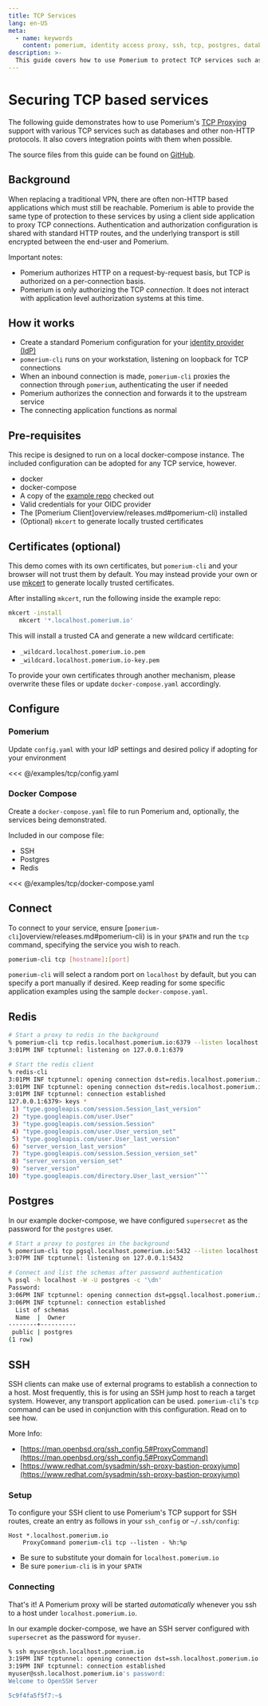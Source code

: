 ```yaml
---
title: TCP Services
lang: en-US
meta:
  - name: keywords
    content: pomerium, identity access proxy, ssh, tcp, postgres, database, redis, mysql
description: >-
  This guide covers how to use Pomerium to protect TCP services such as SSH, Postgres and Redis.
---
```


# Securing TCP based services

The following guide demonstrates how to use Pomerium's [TCP Proxying](/docs/tcp) support with various TCP services such as databases and other non-HTTP protocols.  It also covers integration points with them when possible.

The source files from this guide can be found on [GitHub](https://github.com/pomerium/pomerium/tree/main/examples/tcp/).

## Background

When replacing a traditional VPN, there are often non-HTTP based applications which must still be reachable.  Pomerium is able to provide the same type of protection to these services by using a client side application to proxy TCP connections.  Authentication and authorization configuration is shared with standard HTTP routes, and the underlying transport is still encrypted between the end-user and Pomerium.

Important notes:

- Pomerium authorizes HTTP on a request-by-request basis, but TCP is authorized on a per-connection basis.
- Pomerium is only authorizing the TCP *connection*. It does not interact with application level authorization systems at this time.

## How it works

* Create a standard Pomerium configuration for your [identity provider (IdP)](/docs/identity-providers)
* `pomerium-cli` runs on your workstation, listening on loopback for TCP connections
* When an inbound connection is made, `pomerium-cli` proxies the connection through `pomerium`, authenticating the user if needed
* Pomerium authorizes the connection and forwards it to the upstream service
* The connecting application functions as normal

## Pre-requisites

This recipe is designed to run on a local docker-compose instance. The included configuration can be adopted for any TCP service, however.

* docker
* docker-compose
* A copy of the [example repo](https://github.com/pomerium/pomerium/tree/main/examples/tcp/) checked out
* Valid credentials for your OIDC provider
* The [Pomerium Client]overview/releases.md#pomerium-cli) installed
* (Optional) `mkcert` to generate locally trusted certificates

## Certificates (optional)

This demo comes with its own certificates, but `pomerium-cli` and your browser will not trust them by default. You may instead provide your own or use [mkcert](https://github.com/FiloSottile/mkcert) to generate locally trusted certificates.

After installing `mkcert`, run the following inside the example repo:

```bash
mkcert -install
   mkcert '*.localhost.pomerium.io'
```

This will install a trusted CA and generate a new wildcard certificate:

- `_wildcard.localhost.pomerium.io.pem`
- `_wildcard.localhost.pomerium.io-key.pem`

To provide your own certificates through another mechanism, please overwrite these files or update `docker-compose.yaml` accordingly.

## Configure

### Pomerium

Update `config.yaml` with your IdP settings and desired policy if adopting for your environment

<<< @/examples/tcp/config.yaml

### Docker Compose

Create a `docker-compose.yaml` file to run Pomerium and, optionally, the services being demonstrated.

Included in our compose file:

- SSH
- Postgres
- Redis

<<< @/examples/tcp/docker-compose.yaml

## Connect

To connect to your service, ensure [`pomerium-cli`]overview/releases.md#pomerium-cli) is in your `$PATH` and run the `tcp` command, specifying the service you wish to reach.

```bash
pomerium-cli tcp [hostname]:[port]
```

`pomerium-cli` will select a random port on `localhost` by default, but you can specify a port manually if desired.  Keep reading for some specific application examples using the sample `docker-compose.yaml`.

## Redis

```bash
# Start a proxy to redis in the background
% pomerium-cli tcp redis.localhost.pomerium.io:6379 --listen localhost:6379 &
3:01PM INF tcptunnel: listening on 127.0.0.1:6379

# Start the redis client
% redis-cli
3:01PM INF tcptunnel: opening connection dst=redis.localhost.pomerium.io:6379 proxy=redis.localhost.pomerium.io:443 secure=true
3:01PM INF tcptunnel: opening connection dst=redis.localhost.pomerium.io:6379 proxy=redis.localhost.pomerium.io:443 secure=true
3:01PM INF tcptunnel: connection established
127.0.0.1:6379> keys *
 1) "type.googleapis.com/session.Session_last_version"
 2) "type.googleapis.com/user.User"
 3) "type.googleapis.com/session.Session"
 4) "type.googleapis.com/user.User_version_set"
 5) "type.googleapis.com/user.User_last_version"
 6) "server_version_last_version"
 7) "type.googleapis.com/session.Session_version_set"
 8) "server_version_version_set"
 9) "server_version"
10) "type.googleapis.com/directory.User_last_version"```
```

## Postgres

In our example docker-compose, we have configured `supersecret` as the password for the `postgres` user.

```bash
# Start a proxy to postgres in the background
% pomerium-cli tcp pgsql.localhost.pomerium.io:5432 --listen localhost:5432 &
3:07PM INF tcptunnel: listening on 127.0.0.1:5432

# Connect and list the schemas after password authentication
% psql -h localhost -W -U postgres -c '\dn'
Password:
3:06PM INF tcptunnel: opening connection dst=pgsql.localhost.pomerium.io:5432 proxy=pgsql.localhost.pomerium.io:443 secure=true
3:06PM INF tcptunnel: connection established
  List of schemas
  Name  |  Owner
--------+----------
 public | postgres
(1 row)
```

## SSH

SSH clients can make use of external programs to establish a connection to a host.  Most frequently, this is for using an SSH jump host to reach a target system.  However, any transport application can be used.  `pomerium-cli`'s `tcp` command can be used in conjunction with this configuration.  Read on to see how.

More Info:

- [https://man.openbsd.org/ssh_config.5#ProxyCommand](https://man.openbsd.org/ssh_config.5#ProxyCommand)
- [https://www.redhat.com/sysadmin/ssh-proxy-bastion-proxyjump](https://www.redhat.com/sysadmin/ssh-proxy-bastion-proxyjump)

### Setup

To configure your SSH client to use Pomerium's TCP support for SSH routes, create an entry as follows in your `ssh_config` or `~/.ssh/config`:

```
Host *.localhost.pomerium.io
    ProxyCommand pomerium-cli tcp --listen - %h:%p
```

* Be sure to substitute your domain for `localhost.pomerium.io`
* Be sure `pomerium-cli` is in your `$PATH`

### Connecting

That's it!  A Pomerium proxy will be started *automatically* whenever you ssh to a host under `localhost.pomerium.io`.

In our example docker-compose, we have an SSH server configured with `supersecret` as the password for `myuser`.

```bash
% ssh myuser@ssh.localhost.pomerium.io
3:19PM INF tcptunnel: opening connection dst=ssh.localhost.pomerium.io:22 proxy=ssh.localhost.pomerium.io:443 secure=true
3:19PM INF tcptunnel: connection established
myuser@ssh.localhost.pomerium.io's password:
Welcome to OpenSSH Server

5c9f4fa5f5f7:~$
```
